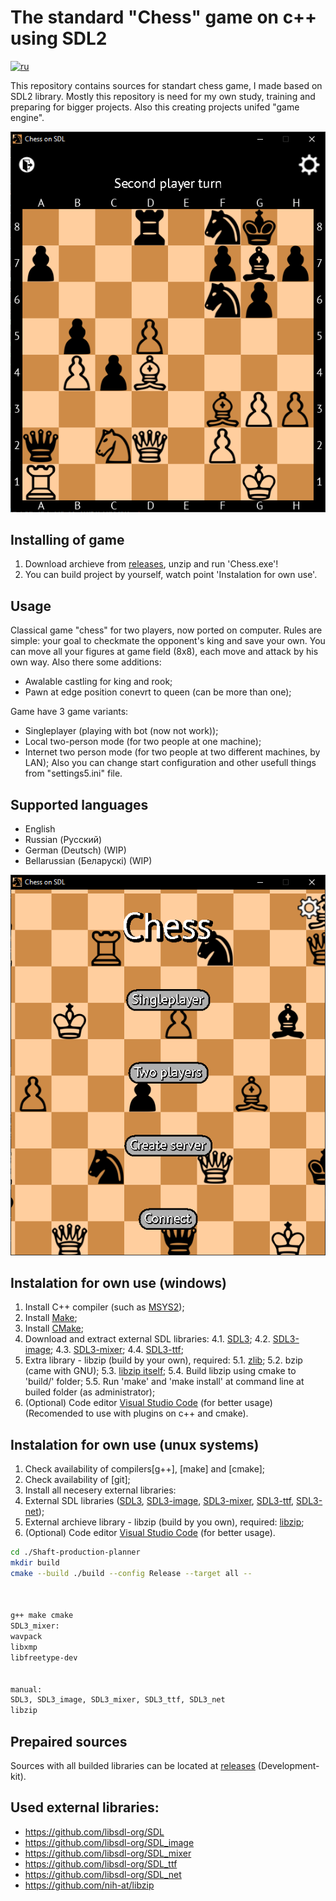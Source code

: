# The standard "Chess" game on c++ using SDL2
[![ru](https://img.shields.io/badge/lang-ru-green.svg)](https://github.com/kolyaka32/SDL-net-chess/blob/main/README-ru.md)

This repository contains sources for standart chess game, I made based on SDL2 library.
Mostly this repository is need for my own study, training and preparing for bigger projects.
Also this creating projects unifed "game engine".

![Screenshot of game](/screenshots/game-main-en.png?raw=true)

## Installing of game
1. Download archieve from [releases](https://github.com/kolyaka32/SDL-net-chess/releases), unzip and run 'Chess.exe'!
2. You can build project by yourself, watch point 'Instalation for own use'.


## Usage
Classical game "chess" for two players, now ported on computer.
Rules are simple: your goal to checkmate the opponent's king and save your own.
You can move all your figures at game field (8x8), each move and attack by his own way.
Also there some additions:
* Awalable castling for king and rook;
* Pawn at edge position conevrt to queen (can be more than one);

Game have 3 game variants: 
* Singleplayer (playing with bot (now not work));
* Local two-person mode (for two people at one machine);
* Internet two person mode (for two people at two different machines, by LAN);
Also you can change start configuration and other usefull things from "settings5.ini" file.


## Supported languages
* English
* Russian (Русский)
* German (Deutsch) (WIP)
* Bellarussian (Беларускі) (WIP)


![Screenshot of menu](/screenshots/game-menu-en.png?raw=true)


## Instalation for own use (windows)
1. Install C++ compiler (such as [MSYS2](https://www.msys2.org/#installation));
2. Install [Make](https://sourceforge.net/projects/gnuwin32/files/make/3.81/make-3.81.exe/download);
3. Install [CMake](https://sourceforge.net/projects/cmake.mirror/);
4. Download and extract external SDL libraries:
4.1. [SDL3](https://github.com/libsdl-org/SDL/releases);
4.2. [SDL3-image](https://github.com/libsdl-org/SDL_image/releases);
4.3. [SDL3-mixer](https://github.com/libsdl-org/SDL_mixer/releases);
4.4. [SDL3-ttf](https://github.com/libsdl-org/SDL_ttf/releases);
5. Extra library - libzip (build by your own), required:
5.1. [zlib](https://www.zlib.net/);
5.2. bzip (came with GNU);
5.3. [libzip itself](https://libzip.org/download/);
5.4. Build libzip using cmake to 'build/' folder;
5.5. Run 'make' and 'make install' at command line at builed folder (as administrator);
6. (Optional) Code editor [Visual Studio Code](https://code.visualstudio.com/download) (for better usage) (Recomended to use with plugins on c++ and cmake).


## Instalation for own use (unux systems)
1. Check availability of compilers[g++], [make] and [cmake];
2. Check availability of [git];
3. Install all necesery external libraries:
4. External SDL libraries ([SDL3](https://github.com/libsdl-org/SDL/releases), [SDL3-image](https://github.com/libsdl-org/SDL_image/releases), [SDL3-mixer](https://github.com/libsdl-org/SDL_mixer/releases), [SDL3-ttf](https://github.com/libsdl-org/SDL_ttf/releases), [SDL3-net](https://github.com/libsdl-org/SDL_net/releases));
5. External archieve library - libzip (build by you own), required: [libzip](https://libzip.org/download/);
6. (Optional) Code editor [Visual Studio Code](https://code.visualstudio.com/download) (for better usage).
```bash
cd ./Shaft-production-planner
mkdir build
cmake --build ./build --config Release --target all --



g++ make cmake
SDL3_mixer:
wavpack
libxmp
libfreetype-dev


manual:
SDL3, SDL3_image, SDL3_mixer, SDL3_ttf, SDL3_net
libzip
```


## Prepaired sources
Sources with all builded libraries can be located at [releases](https://github.com/kolyaka32/Astroshuter-on-SDL/releases) (Development-kit).


## Used external libraries:
* https://github.com/libsdl-org/SDL
* https://github.com/libsdl-org/SDL_image
* https://github.com/libsdl-org/SDL_mixer
* https://github.com/libsdl-org/SDL_ttf
* https://github.com/libsdl-org/SDL_net
* https://github.com/nih-at/libzip
